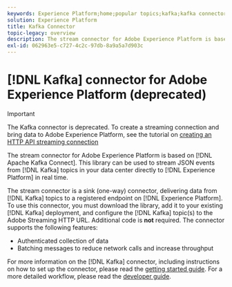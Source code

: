 ```yaml
---
keywords: Experience Platform;home;popular topics;kafka;kafka connector;Kafka;
solution: Experience Platform
title: Kafka Connector
topic-legacy: overview
description: The stream connector for Adobe Experience Platform is based on Apache Kafka Connect. This library can be used to stream JSON events from Kafka topics in your data center directly to Experience Platform in real time.
exl-id: 062963e5-c727-4c2c-97db-8a9a5a7d903c
---
```

# [!DNL Kafka] connector for Adobe Experience Platform (deprecated)

>[!IMPORTANT]
>
>The Kafka connector is deprecated. To create a streaming connection and bring data to Adobe Experience Platform, see the tutorial on [creating an HTTP API streaming connection](../../sources/connectors/streaming/http.md)

The stream connector for Adobe Experience Platform is based on [!DNL Apache Kafka Connect]. This library can be used to stream JSON events from [!DNL Kafka] topics in your data center directly to [!DNL Experience Platform] in real time.

The stream connector is a sink (one-way) connector, delivering data from [!DNL Kafka] topics to a registered endpoint on [!DNL Experience Platform]. To use this connector, you must download the library, add it to your existing [!DNL Kafka] deployment, and configure the [!DNL Kafka] topic(s) to the Adobe Streaming HTTP URL. Additional code is **not** required. The connector supports the following features:

- Authenticated collection of data
- Batching messages to reduce network calls and increase throughput

For more information on the [!DNL Kafka] connector, including instructions on how to set up the connector, please read the [getting started guide](https://github.com/adobe/experience-platform-streaming-connect). For a more detailed workflow, please read the [developer guide](https://www.adobe.com/go/kafka-connector-developer-guide).
